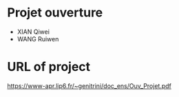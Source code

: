 # Projet  ouverture
- XIAN Qiwei
- WANG Ruiwen

# URL of project
https://www-apr.lip6.fr/~genitrini/doc_ens/Ouv_Projet.pdf
